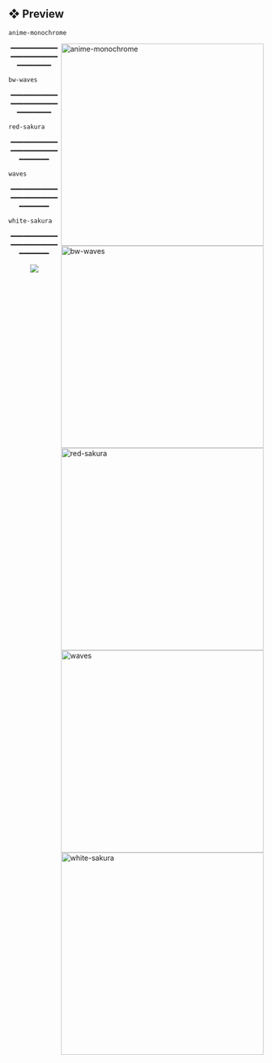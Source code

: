 ## ❖ Preview

`anime-monochrome`

<img src="https://raw.githubusercontent.com/WahidIslamLinad/WahidIslamLinad/main/wallpapers/anime-monochrome.jpg" alt="anime-monochrome" align="right" width="400px">
<p align="center"> ━━━━━━━━━━━━━━━━━━━━━━━━━━━━━━ </p>

`bw-waves`

<img src="https://raw.githubusercontent.com/WahidIslamLinad/WahidIslamLinad/main/wallpapers/bw-waves.png" alt="bw-waves" align="right" width="400px">
<p align="center">━━━━━━━━━━━━━━━━━━━━━━━━━━━━━━</p>

`red-sakura`

<img src="https://raw.githubusercontent.com/WahidIslamLinad/WahidIslamLinad/main/wallpapers/red-sakura.jpg" alt="red-sakura" align="right" width="400px">
<p align="center"> ━━━━━━━━━━━━━━━━━━━━━━━━━━━━━ </p>

`waves`

<img src="https://raw.githubusercontent.com/WahidIslamLinad/WahidIslamLinad/main/wallpapers/waves.png" alt="waves" align="right" width="400px">
<p align="center"> ━━━━━━━━━━━━━━━━━━━━━━━━━━━━━ </p>

`white-sakura`

<img src="https://raw.githubusercontent.com/WahidIslamLinad/WahidIslamLinad/main/wallpapers/white-sakura.jpg" alt="white-sakura" align="right" width="400px">
<p align="center"> ━━━━━━━━━━━━━━━━━━━━━━━━━━━━━ </p>
<p align="center"><img src="https://raw.githubusercontent.com/catppuccin/catppuccin/dev/assets/footers/gray0_ctp_on_line.svg?sanitize=true" /></p>
